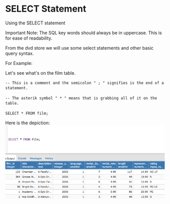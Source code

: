 
# SELECT Statement


Using the SELECT statement

Important Note:  The SQL key words should always be in uppercase. This is for ease of readability.

From the dvd store we will use some select statements and other basic query syntax.

For Example:

Let's see what's on the film table.

    -- This is a comment and the semicolon " ; " signifies is the end of a statement.

    -- The asterik symbol " * " means that is grabbing all of it on the table.
    
    SELECT * FROM film;   

 
Here is the depiction:
![Alt text](https://github.com/PauloRlopez/SQL_Basics/blob/master/Images/filmtable.png?raw= "filmTable")








